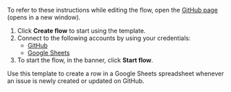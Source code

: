 To refer to these instructions while editing the flow, open the [GitHub page](https://github.com/ot4i/app-connect-templates/tree/main/resources/markdown/Create%20a%20row%20in%20a%20Google%20Sheets%20spreadsheet%20when%20an%20issue%20is%20created%20or%20updated%20on%20GitHub_instructions.md) (opens in a new window).

1. Click **Create flow** to start using the template.
2. Connect to the following accounts by using your credentials:
   - [GitHub](https://www.ibm.com/docs/en/app-connect/containers_cd?topic=apps-github) 
   - [Google Sheets](https://www.ibm.com/docs/en/app-connect/containers_cd?topic=apps-googlesheets)
3. To start the flow, in the banner, click **Start flow**.

Use this template to create a row in a Google Sheets spreadsheet whenever an issue is newly created or updated on GitHub.




